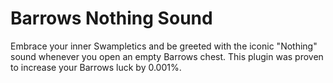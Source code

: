 # Barrows Nothing Sound
Embrace your inner Swampletics and be greeted with the iconic "Nothing" sound whenever you open an empty Barrows chest. This plugin was proven to increase your Barrows luck by 0.001%.